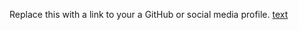 Replace this with a link to your a GitHub or social media profile.
[text](https://github.com/Chervyakos)
